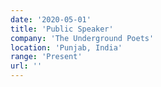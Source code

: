 ```yaml
---
date: '2020-05-01'
title: 'Public Speaker'
company: 'The Underground Poets'
location: 'Punjab, India'
range: 'Present'
url: ''
---
```


